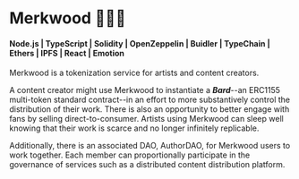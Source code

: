 # Merkwood 🌲🍄🌳

#### Node.js | TypeScript | Solidity | OpenZeppelin | Buidler | TypeChain | Ethers | IPFS | React | Emotion

Merkwood is a tokenization service for artists and content creators.

A content creator might use Merkwood to instantiate a **_Bard_**--an ERC1155 multi-token standard contract--in an effort to more substantively control the distribution of their work. There is also an opportunity to better engage with fans by selling direct-to-consumer. Artists using Merkwood can sleep well knowing that their work is scarce and no longer infinitely replicable.

Additionally, there is an associated DAO, AuthorDAO, for Merkwood users to work together. Each member can proportionally participate in the governance of services such as a distributed content distribution platform.
